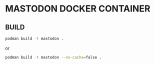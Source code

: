 MASTODON DOCKER CONTAINER
=========================


BUILD
-----

```bash
podman build -t mastodon .
```

or

```bash
podman build -t mastodon --no-cache=false .
```